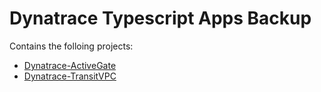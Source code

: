 # Dynatrace Typescript Apps Backup

Contains the folloing projects:
- [Dynatrace-ActiveGate](https://github.com/simonallan/dynatrace-ts-projects/tree/main/dynatrace-activegate)
- [Dynatrace-TransitVPC](https://github.com/simonallan/dynatrace-ts-projects/tree/main/dynatrace-transitvpc)
